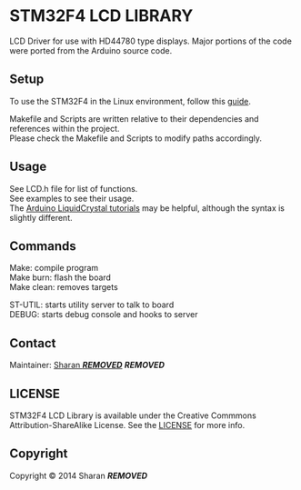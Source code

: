 STM32F4 LCD LIBRARY
======
LCD Driver for use with HD44780 type displays. Major portions of the code were ported from the Arduino source code.

## Setup
To use the STM32F4 in the Linux environment, follow this [guide](http://www.wolinlabs.com/blog/linux.stm32.discovery.gcc.html).

Makefile and Scripts are written relative to their dependencies and references within the project. <br>
Please check the Makefile and Scripts to modify paths accordingly.

## Usage
See LCD.h file for list of functions. <br>
See examples to see their usage. <br>
The [Arduino LiquidCrystal tutorials](http://arduino.cc/en/Tutorial/LiquidCrystal) may be helpful, although the syntax is slightly different.

## Commands
Make: compile program <br>
Make burn: flash the board <br>
Make clean: removes targets

ST-UTIL: starts utility server to talk to board <br>
DEBUG: starts debug console and hooks to server

## Contact
Maintainer: [Sharan ***REMOVED***](https://github.com/***REMOVED***)  ***REMOVED***

## LICENSE
STM32F4 LCD Library is available under the Creative Commmons Attribution-ShareAlike License.
See the [LICENSE](https://creativecommons.org/licenses/by-sa/4.0/legalcode) for more info.

## Copyright
Copyright &copy; 2014 Sharan ***REMOVED***
